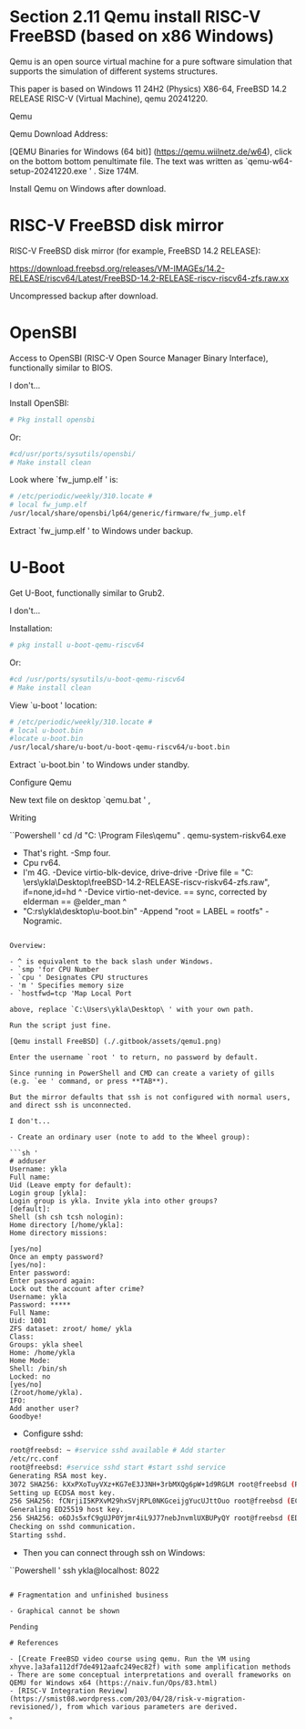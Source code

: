 # Section 2.11 Qemu install RISC-V FreeBSD (based on x86 Windows)

Qemu is an open source virtual machine for a pure software simulation that supports the simulation of different systems structures.



This paper is based on Windows 11 24H2 (Physics) X86-64, FreeBSD 14.2 RELEASE RISC-V (Virtual Machine), qemu 20241220.

Qemu

Qemu Download Address:

[QEMU Binaries for Windows (64 bit)] (https://qemu.wiilnetz.de/w64), click on the bottom bottom penultimate file. The text was written as `qemu-w64-setup-20241220.exe ' . Size 174M.

Install Qemu on Windows after download.

# RISC-V FreeBSD disk mirror

RISC-V FreeBSD disk mirror (for example, FreeBSD 14.2 RELEASE):

<https://download.freebsd.org/releases/VM-IMAGEs/14.2-RELEASE/riscv64/Latest/FreeBSD-14.2-RELEASE-riscv-riscv64-zfs.raw.xx>

Uncompressed backup after download.

# OpenSBI

Access to OpenSBI (RISC-V Open Source Manager Binary Interface), functionally similar to BIOS.

I don't...

Install OpenSBI:

```sh '
# Pkg install opensbi
````

Or:

```sh '
#cd/usr/ports/sysutils/opensbi/
# Make install clean
````

Look where `fw_jump.elf ' is:

```sh '
# /etc/periodic/weekly/310.locate #
# local fw_jump.elf
/usr/local/share/opensbi/lp64/generic/firmware/fw_jump.elf
````

Extract `fw_jump.elf ' to Windows under backup.

# U-Boot

Get U-Boot, functionally similar to Grub2.

I don't...

Installation:

```sh '
# pkg install u-boot-qemu-riscv64
````

Or:

```sh '
#cd /usr/ports/sysutils/u-boot-qemu-riscv64
# Make install clean
````

View `u-boot ' location:

```sh '
# /etc/periodic/weekly/310.locate #
# local u-boot.bin
#locate u-boot.bin
/usr/local/share/u-boot/u-boot-qemu-riscv64/u-boot.bin
````

Extract `u-boot.bin ' to Windows under standby.

Configure Qemu

New text file on desktop `qemu.bat ' ,

Writing

``Powershell '
cd /d "C: \Program Files\qemu"
. qemu-system-riskv64.exe
- That's right.
-Smp four.
- Cpu rv64.
- I'm 4G.
-Device virtio-blk-device, drive-drive
-Drive file = "C: \ers\ykla\Desktop\freeBSD-14.2-RELEASE-riscv-riskv64-zfs.raw", if=none,id=hd ^
-Device virtio-net-device.
== sync, corrected by elderman == @elder_man
^
- "C:rs\ykla\desktop\u-boot.bin"
-Append "root = LABEL = rootfs"
-Nogramic.
````

Overview:

- ^ is equivalent to the back slash under Windows.
- `smp 'for CPU Number
- `cpu ' Designates CPU structures
- 'm ' Specifies memory size
- `hostfwd=tcp 'Map Local Port

above, replace `C:\Users\ykla\Desktop\ ' with your own path.

Run the script just fine.

[Qemu install FreeBSD] (./.gitbook/assets/qemu1.png)

Enter the username `root ' to return, no password by default.

Since running in PowerShell and CMD can create a variety of gills (e.g. `ee ' command, or press **TAB**).

But the mirror defaults that ssh is not configured with normal users, and direct ssh is unconnected.

I don't...

- Create an ordinary user (note to add to the Wheel group):

```sh '
# adduser
Username: ykla
Full name:
Uid (Leave empty for default):
Login group [ykla]:
Login group is ykla. Invite ykla into other groups?
[default]:
Shell (sh csh tcsh nologin):
Home directory [/home/ykla]:
Home directory missions:

[yes/no]
Once an empty password?
[yes/no]:
Enter password:
Enter password again:
Lock out the account after crime?
Username: ykla
Password: *****
Full Name:
Uid: 1001
ZFS dataset: zroot/ home/ ykla
Class:
Groups: ykla sheel
Home: /home/ykla
Home Mode:
Shell: /bin/sh
Locked: no
[yes/no]
(Zroot/home/ykla).
IFO:
Add another user?
Goodbye!
````

- Configure sshd:

```sh '
root@freebsd: ~ #service sshd available # Add starter
/etc/rc.conf
root@freebsd: #service sshd start #start sshd service
Generating RSA most key.
3072 SHA256: kXxPXoTuyVXz+KG7eE3J3NH+3rbMXQg6pW+1d9RGLM root@freebsd (RSA)
Setting up ECDSA most key.
256 SHA256: fCNrjiI5KPXvM29hxSVjRPL0NKGceijgYucUJttOuo root@freebsd (ECDCSA)
Generaling ED25519 host key.
256 SHA256: o6DJs5xfC9gUJP0Yjmr4iL9J77nebJnvmlUXBUPyQY root@freebsd (ED25519)
Checking on sshd communication.
Starting sshd.
````

- Then you can connect through ssh on Windows:

``Powershell '
ssh ykla@localhost: 8022
````

# Fragmentation and unfinished business

- Graphical cannot be shown

Pending

# References

- [Create FreeBSD video course using qemu. Run the VM using xhyve.]a3afa112df7de4912aafc249ec82f) with some amplification methods
- There are some conceptual interpretations and overall frameworks on QEMU for Windows x64 (https://naiv.fun/Ops/83.html)
- [RISC-V Integration Review] (https://smist08.wordpress.com/203/04/28/risk-v-migration-revisioned/), from which various parameters are derived.
。